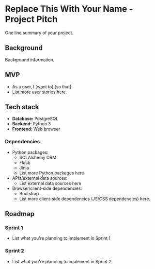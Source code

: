 # Replace This With Your Name - Project Pitch

One line summary of your project.

## Background

Background information.

## MVP

- As a user, I [want to] [so that].
- List more user stories here.

## Tech stack

- **Database:** PostgreSQL
- **Backend:** Python 3
- **Frontend:** Web browser

### Dependencies

- Python packages:
  - SQLAlchemy ORM
  - Flask
  - Jinja
  - List more Python packages here
- APIs/external data sources:
  - List external data sources here
- Browser/client-side dependencies:
  - Bootstrap
  - List more client-side dependencies (JS/CSS dependencies) here.

## Roadmap

### Sprint 1

- List what you're planning to implement in Sprint 1

### Sprint 2

- List what you're planning to implement in Sprint 2
